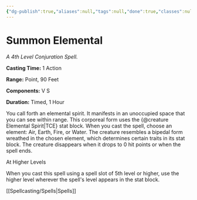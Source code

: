 ```yaml
---
{"dg-publish":true,"aliases":null,"tags":null,"done":true,"classes":null,"spellLevel":4,"school":"Conjuration","source":"TCE","permalink":"/spells/summon-elemental/","dgHomeLink":false,"dgPassFrontmatter":true}
---
```


# Summon Elemental
*A 4th Level Conjuration Spell.*

**Casting Time:** 1 Action

**Range:** Point, 90 Feet

**Components:** V S 

**Duration:** Timed, 1 Hour

You call forth an elemental spirit. It manifests in an unoccupied space that you can see within range. This corporeal form uses the {@creature Elemental Spirit|TCE} stat block. When you cast the spell, choose an element: Air, Earth, Fire, or Water. The creature resembles a bipedal form wreathed in the chosen element, which determines certain traits in its stat block. The creature disappears when it drops to 0 hit points or when the spell ends.

At Higher Levels

When you cast this spell using a spell slot of 5th level or higher, use the higher level wherever the spell's level appears in the stat block.

[[Spellcasting/Spells|Spells]]